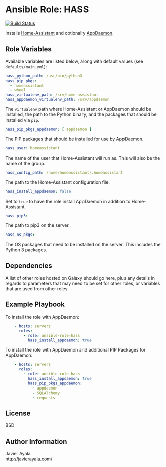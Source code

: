# Ansible Role: HASS

[![Build Status](https://travis-ci.org/javiergayala/ansible-role-hass.svg?branch=master)](https://travis-ci.org/javiergayala/ansible-role-hass)

Installs [Home-Assistant](https://home-assistant.io/) and optionally [AppDaemon](https://www.home-assistant.io/docs/ecosystem/appdaemon/).

## Role Variables

Available variables are listed below, along with default values (see `defaults/main.yml`):

```yaml
hass_python_path: /usr/bin/python3
hass_pip_pkgs:
  - homeassistant
  - wheel
hass_virtualenv_path: /srv/home-assistant
hass_appdaemon_virtualenv_path: /srv/appdaemon
```

The `virtualenv` path where Home-Assistant or AppDaemon should be installed, the path to the Python binary, and the packages that should be installed via `pip`.

```yaml
hass_pip_pkgs_appdaemon: [ appdaemon ]
```

The PIP packages that should be installed for use by AppDaemon.

```yaml
hass_user: homeassistant
```

The name of the user that Home-Assistant will run as.  This will also be the name of the group.

```yaml
hass_config_path: /home/homeassistant/.homeassistant
```

The path to the Home-Assistant configuration file.

```yaml
hass_install_appdaemon: false
```

Set to `true` to have the role install AppDaemon in addition to Home-Assistant.

```yaml
hass_pip3:
```

The path to pip3 on the server.

```yaml
hass_os_pkgs:
```

The OS packages that need to be installed on the server.  This includes the Python 3 packages.

## Dependencies

A list of other roles hosted on Galaxy should go here, plus any details in
regards to parameters that may need to be set for other roles, or variables that
are used from other roles.

## Example Playbook

To install the role with AppDaemon:

```yaml
    - hosts: servers
      roles:
        - role: ansible-role-hass
          hass_install_appdaemon: true
```

To install the role with AppDaemon and additional PIP Packages for AppDaemon:

```yaml
    - hosts: servers
      roles:
        - role: ansible-role-hass
          hass_install_appdaemon: true
          hass_pip_pkgs_appdaemon:
            - appdaemon
            - SQLAlchemy
            - requests
```

## License

BSD

## Author Information

Javier Ayala  
http://javierayala.com/
